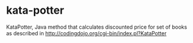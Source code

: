 # kata-potter
KataPotter, Java method that calculates discounted price for set of books as described in http://codingdojo.org/cgi-bin/index.pl?KataPotter
